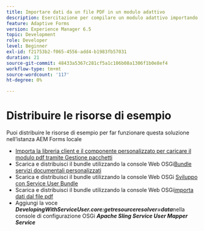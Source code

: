 ```yaml
---
title: Importare dati da un file PDF in un modulo adattivo
description: Esercitazione per compilare un modulo adattivo importando un file PDF
feature: Adaptive Forms
version: Experience Manager 6.5
topic: Development
role: Developer
level: Beginner
exl-id: f21753b2-f065-4556-add4-b1983fb57031
duration: 21
source-git-commit: 48433a5367c281cf5a1c106b08a1306f1b0e8ef4
workflow-type: tm+mt
source-wordcount: '117'
ht-degree: 0%

---
```


# Distribuire le risorse di esempio

Puoi distribuire le risorse di esempio per far funzionare questa soluzione nell’istanza AEM Forms locale

* [Importa la libreria client e il componente personalizzato per caricare il modulo pdf tramite Gestione pacchetti](./assets/client-libs-custom-component.zip)
* Scarica e distribuisci il bundle utilizzando la console Web OSGi[Bundle servizi documentali personalizzati](/help/forms/assets/common-osgi-bundles/AEMFormsDocumentServices.core-1.0-SNAPSHOT.jar)
* Scarica e distribuisci il bundle utilizzando la console Web OSGi [Sviluppo con Service User Bundle](/help/forms/assets/common-osgi-bundles/DevelopingWithServiceUser.jar)
* Scarica e distribuisci il bundle utilizzando la console Web OSGi[importa dati dal file pdf](./assets/onlineToOffline.core-1.0.0-SNAPSHOT.jar)
* Aggiungi la voce _&#x200B;**DevelopingWithServiceUser.core:getresourceresolver=data**&#x200B;_ nella console di configurazione OSGi _&#x200B;**Apache Sling Service User Mapper Service**&#x200B;_
